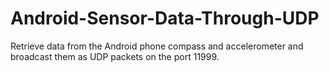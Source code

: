 Android-Sensor-Data-Through-UDP
===============================

Retrieve data from the Android phone compass and accelerometer and broadcast them as UDP packets on the port 11999.
